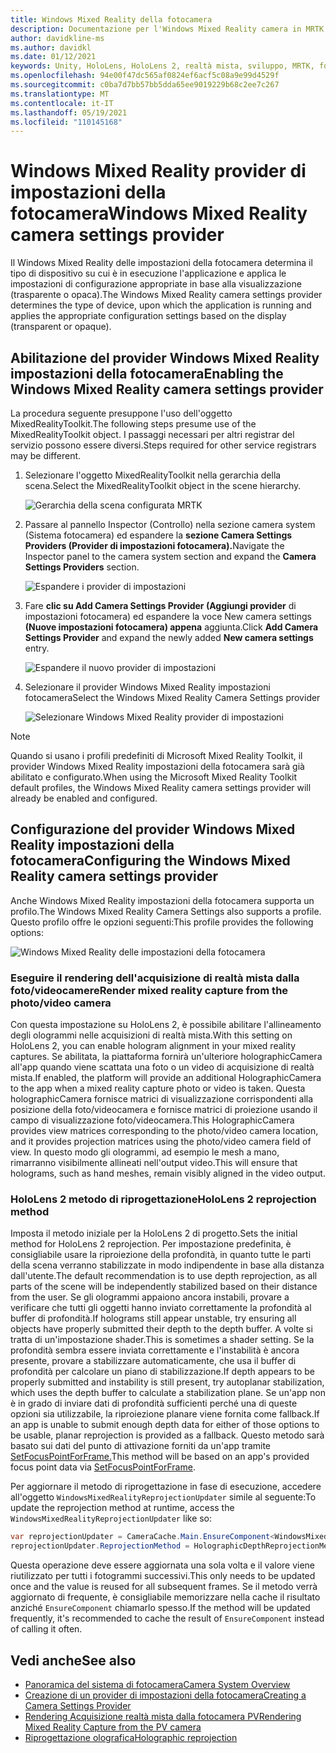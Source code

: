 ```yaml
---
title: Windows Mixed Reality della fotocamera
description: Documentazione per l'Windows Mixed Reality camera in MRTK
author: davidkline-ms
ms.author: davidkl
ms.date: 01/12/2021
keywords: Unity, HoloLens, HoloLens 2, realtà mista, sviluppo, MRTK, fotocamera,
ms.openlocfilehash: 94e00f47dc565af0824ef6acf5c08a9e99d4529f
ms.sourcegitcommit: c0ba7d7bb57bb5dda65ee9019229b68c2ee7c267
ms.translationtype: MT
ms.contentlocale: it-IT
ms.lasthandoff: 05/19/2021
ms.locfileid: "110145168"
---
```

# <a name="windows-mixed-reality-camera-settings-provider"></a><span data-ttu-id="f6252-104">Windows Mixed Reality provider di impostazioni della fotocamera</span><span class="sxs-lookup"><span data-stu-id="f6252-104">Windows Mixed Reality camera settings provider</span></span>

<span data-ttu-id="f6252-105">Il Windows Mixed Reality delle impostazioni della fotocamera determina il tipo di dispositivo su cui è in esecuzione l'applicazione e applica le impostazioni di configurazione appropriate in base alla visualizzazione (trasparente o opaca).</span><span class="sxs-lookup"><span data-stu-id="f6252-105">The Windows Mixed Reality camera settings provider determines the type of device, upon which the application is running and applies the appropriate configuration settings based on the display (transparent or opaque).</span></span>

## <a name="enabling-the-windows-mixed-reality-camera-settings-provider"></a><span data-ttu-id="f6252-106">Abilitazione del provider Windows Mixed Reality impostazioni della fotocamera</span><span class="sxs-lookup"><span data-stu-id="f6252-106">Enabling the Windows Mixed Reality camera settings provider</span></span>

<span data-ttu-id="f6252-107">La procedura seguente presuppone l'uso dell'oggetto MixedRealityToolkit.</span><span class="sxs-lookup"><span data-stu-id="f6252-107">The following steps presume use of the MixedRealityToolkit object.</span></span> <span data-ttu-id="f6252-108">I passaggi necessari per altri registrar del servizio possono essere diversi.</span><span class="sxs-lookup"><span data-stu-id="f6252-108">Steps required for other service registrars may be different.</span></span>

1. <span data-ttu-id="f6252-109">Selezionare l'oggetto MixedRealityToolkit nella gerarchia della scena.</span><span class="sxs-lookup"><span data-stu-id="f6252-109">Select the MixedRealityToolkit object in the scene hierarchy.</span></span>

    ![Gerarchia della scena configurata MRTK](../images/MRTK_ConfiguredHierarchy.png)

2. <span data-ttu-id="f6252-111">Passare al pannello Inspector (Controllo) nella sezione camera system (Sistema fotocamera) ed espandere la **sezione Camera Settings Providers (Provider di impostazioni fotocamera).**</span><span class="sxs-lookup"><span data-stu-id="f6252-111">Navigate the Inspector panel to the camera system section and expand the **Camera Settings Providers** section.</span></span>

    ![Espandere i provider di impostazioni](../images/camera-system/ExpandProviders.png)

3. <span data-ttu-id="f6252-113">Fare **clic su Add Camera Settings Provider (Aggiungi provider** di impostazioni fotocamera) ed espandere la voce New camera settings **(Nuove impostazioni fotocamera) appena** aggiunta.</span><span class="sxs-lookup"><span data-stu-id="f6252-113">Click **Add Camera Settings Provider** and expand the newly added **New camera settings** entry.</span></span>

    ![Espandere il nuovo provider di impostazioni](../images/camera-system/ExpandNewProvider.png)

4. <span data-ttu-id="f6252-115">Selezionare il provider Windows Mixed Reality impostazioni fotocamera</span><span class="sxs-lookup"><span data-stu-id="f6252-115">Select the Windows Mixed Reality Camera Settings provider</span></span>

    ![Selezionare Windows Mixed Reality provider di impostazioni](../images/camera-system/SelectWindowsMixedRealitySettings.png)

> [!NOTE]
> <span data-ttu-id="f6252-117">Quando si usano i profili predefiniti di Microsoft Mixed Reality Toolkit, il provider Windows Mixed Reality impostazioni della fotocamera sarà già abilitato e configurato.</span><span class="sxs-lookup"><span data-stu-id="f6252-117">When using the Microsoft Mixed Reality Toolkit default profiles, the Windows Mixed Reality camera settings provider will already be enabled and configured.</span></span>

## <a name="configuring-the-windows-mixed-reality-camera-settings-provider"></a><span data-ttu-id="f6252-118">Configurazione del provider Windows Mixed Reality impostazioni della fotocamera</span><span class="sxs-lookup"><span data-stu-id="f6252-118">Configuring the Windows Mixed Reality camera settings provider</span></span>

<span data-ttu-id="f6252-119">Anche Windows Mixed Reality impostazioni della fotocamera supporta un profilo.</span><span class="sxs-lookup"><span data-stu-id="f6252-119">The Windows Mixed Reality Camera Settings also supports a profile.</span></span> <span data-ttu-id="f6252-120">Questo profilo offre le opzioni seguenti:</span><span class="sxs-lookup"><span data-stu-id="f6252-120">This profile provides the following options:</span></span>

![Windows Mixed Reality delle impostazioni della fotocamera](../images/camera-system/WMRCameraSettingsProfile.png)

### <a name="render-mixed-reality-capture-from-the-photovideo-camera"></a><span data-ttu-id="f6252-122">Eseguire il rendering dell'acquisizione di realtà mista dalla foto/videocamere</span><span class="sxs-lookup"><span data-stu-id="f6252-122">Render mixed reality capture from the photo/video camera</span></span>

<span data-ttu-id="f6252-123">Con questa impostazione su HoloLens 2, è possibile abilitare l'allineamento degli ologrammi nelle acquisizioni di realtà mista.</span><span class="sxs-lookup"><span data-stu-id="f6252-123">With this setting on HoloLens 2, you can enable hologram alignment in your mixed reality captures.</span></span> <span data-ttu-id="f6252-124">Se abilitata, la piattaforma fornirà un'ulteriore holographicCamera all'app quando viene scattata una foto o un video di acquisizione di realtà mista.</span><span class="sxs-lookup"><span data-stu-id="f6252-124">If enabled, the platform will provide an additional HolographicCamera to the app when a mixed reality capture photo or video is taken.</span></span> <span data-ttu-id="f6252-125">Questa holographicCamera fornisce matrici di visualizzazione corrispondenti alla posizione della foto/videocamera e fornisce matrici di proiezione usando il campo di visualizzazione foto/videocamera.</span><span class="sxs-lookup"><span data-stu-id="f6252-125">This HolographicCamera provides view matrices corresponding to the photo/video camera location, and it provides projection matrices using the photo/video camera field of view.</span></span> <span data-ttu-id="f6252-126">In questo modo gli ologrammi, ad esempio le mesh a mano, rimarranno visibilmente allineati nell'output video.</span><span class="sxs-lookup"><span data-stu-id="f6252-126">This will ensure that holograms, such as hand meshes, remain visibly aligned in the video output.</span></span>

### <a name="hololens-2-reprojection-method"></a><span data-ttu-id="f6252-127">HoloLens 2 metodo di riprogettazione</span><span class="sxs-lookup"><span data-stu-id="f6252-127">HoloLens 2 reprojection method</span></span>

<span data-ttu-id="f6252-128">Imposta il metodo iniziale per la HoloLens 2 di progetto.</span><span class="sxs-lookup"><span data-stu-id="f6252-128">Sets the initial method for HoloLens 2 reprojection.</span></span> <span data-ttu-id="f6252-129">Per impostazione predefinita, è consigliabile usare la riproiezione della profondità, in quanto tutte le parti della scena verranno stabilizzate in modo indipendente in base alla distanza dall'utente.</span><span class="sxs-lookup"><span data-stu-id="f6252-129">The default recommendation is to use depth reprojection, as all parts of the scene will be independently stabilized based on their distance from the user.</span></span> <span data-ttu-id="f6252-130">Se gli ologrammi appaiono ancora instabili, provare a verificare che tutti gli oggetti hanno inviato correttamente la profondità al buffer di profondità.</span><span class="sxs-lookup"><span data-stu-id="f6252-130">If holograms still appear unstable, try ensuring all objects have properly submitted their depth to the depth buffer.</span></span> <span data-ttu-id="f6252-131">A volte si tratta di un'impostazione shader.</span><span class="sxs-lookup"><span data-stu-id="f6252-131">This is sometimes a shader setting.</span></span> <span data-ttu-id="f6252-132">Se la profondità sembra essere inviata correttamente e l'instabilità è ancora presente, provare a stabilizzare automaticamente, che usa il buffer di profondità per calcolare un piano di stabilizzazione.</span><span class="sxs-lookup"><span data-stu-id="f6252-132">If depth appears to be properly submitted and instability is still present, try autoplanar stabilization, which uses the depth buffer to calculate a stabilization plane.</span></span> <span data-ttu-id="f6252-133">Se un'app non è in grado di inviare dati di profondità sufficienti perché una di queste opzioni sia utilizzabile, la riproiezione planare viene fornita come fallback.</span><span class="sxs-lookup"><span data-stu-id="f6252-133">If an app is unable to submit enough depth data for either of those options to be usable, planar reprojection is provided as a fallback.</span></span> <span data-ttu-id="f6252-134">Questo metodo sarà basato sui dati del punto di attivazione forniti da un'app tramite [SetFocusPointForFrame.](https://docs.unity3d.com/ScriptReference/XR.WSA.HolographicSettings.SetFocusPointForFrame.html)</span><span class="sxs-lookup"><span data-stu-id="f6252-134">This method will be based on an app's provided focus point data via [SetFocusPointForFrame](https://docs.unity3d.com/ScriptReference/XR.WSA.HolographicSettings.SetFocusPointForFrame.html).</span></span>

<span data-ttu-id="f6252-135">Per aggiornare il metodo di riprogettazione in fase di esecuzione, accedere all'oggetto `WindowsMixedRealityReprojectionUpdater` simile al seguente:</span><span class="sxs-lookup"><span data-stu-id="f6252-135">To update the reprojection method at runtime, access the `WindowsMixedRealityReprojectionUpdater` like so:</span></span>

```c#
var reprojectionUpdater = CameraCache.Main.EnsureComponent<WindowsMixedRealityReprojectionUpdater>();
reprojectionUpdater.ReprojectionMethod = HolographicDepthReprojectionMethod.AutoPlanar;
```

<span data-ttu-id="f6252-136">Questa operazione deve essere aggiornata una sola volta e il valore viene riutilizzato per tutti i fotogrammi successivi.</span><span class="sxs-lookup"><span data-stu-id="f6252-136">This only needs to be updated once and the value is reused for all subsequent frames.</span></span> <span data-ttu-id="f6252-137">Se il metodo verrà aggiornato di frequente, è consigliabile memorizzare nella cache il risultato anziché `EnsureComponent` chiamarlo spesso.</span><span class="sxs-lookup"><span data-stu-id="f6252-137">If the method will be updated frequently, it's recommended to cache the result of `EnsureComponent` instead of calling it often.</span></span>

## <a name="see-also"></a><span data-ttu-id="f6252-138">Vedi anche</span><span class="sxs-lookup"><span data-stu-id="f6252-138">See also</span></span>

- [<span data-ttu-id="f6252-139">Panoramica del sistema di fotocamera</span><span class="sxs-lookup"><span data-stu-id="f6252-139">Camera System Overview</span></span>](camera-system-overview.md)
- [<span data-ttu-id="f6252-140">Creazione di un provider di impostazioni della fotocamera</span><span class="sxs-lookup"><span data-stu-id="f6252-140">Creating a Camera Settings Provider</span></span>](create-settings-provider.md)
- [<span data-ttu-id="f6252-141">Rendering Acquisizione realtà mista dalla fotocamera PV</span><span class="sxs-lookup"><span data-stu-id="f6252-141">Rendering Mixed Reality Capture from the PV camera</span></span>](/windows/mixed-reality/mixed-reality-capture-for-developers#render-from-the-pv-camera-opt-in)
- [<span data-ttu-id="f6252-142">Riprogettazione olografica</span><span class="sxs-lookup"><span data-stu-id="f6252-142">Holographic reprojection</span></span>](/windows/mixed-reality/hologram-stability#reprojection)